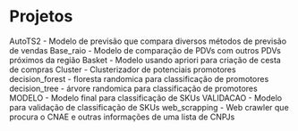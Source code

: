 # Projetos

AutoTS2 - Modelo de previsão que compara diversos métodos de previsão de vendas
Base_raio - Modelo de comparação de PDVs com outros PDVs próximos da região
Basket - Modelo usando apriori para criação de cesta de compras
Cluster - Clusterizador de potenciais promotores
decision_forest - floresta randomica para classificação de promotores
decision_tree - árvore randomica para classificação de promotores
MODELO - Modelo final para classificação de SKUs
VALIDACAO - Modelo para validação de classificação de SKUs
web_scrapping - Web crawler que procura o CNAE e outras informações de uma lista de CNPJs
